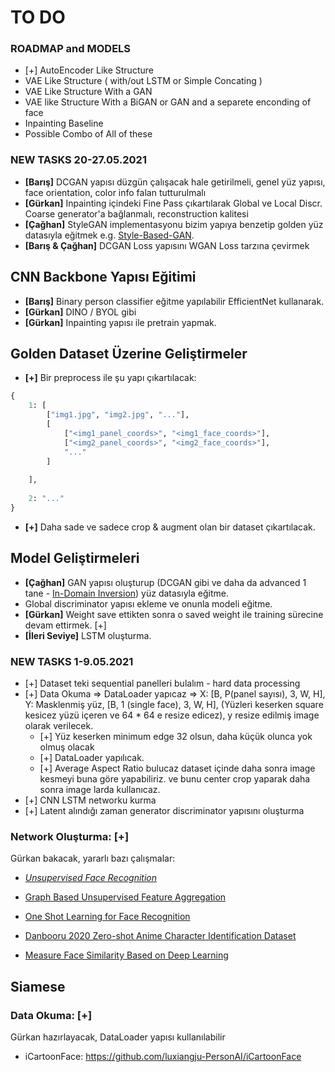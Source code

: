 
# TO DO

### ROADMAP and MODELS

- [+] AutoEncoder Like Structure 
- VAE Like Structure ( with/out LSTM or Simple Concating )
- VAE Like Structure With a GAN
- VAE like Structure With a BiGAN or GAN and a separete enconding of face 
- Inpainting Baseline
- Possible Combo of All of these


### NEW TASKS 20-27.05.2021

- **[Barış]** DCGAN yapısı düzgün çalışacak hale getirilmeli, genel yüz yapısı, face orientation, color info falan tutturulmalı
- **[Gürkan]** Inpainting içindeki Fine Pass çıkartılarak Global ve Local Discr. Coarse generator'a bağlanmalı, reconstruction kalitesi
- **[Çağhan]** StyleGAN implementasyonu bizim yapıya benzetip golden yüz datasıyla eğitmek e.g. [Style-Based-GAN](https://github.com/rosinality/style-based-gan-pytorch).
- **[Barış & Çağhan]** DCGAN Loss yapısını WGAN Loss tarzına çevirmek


## CNN Backbone Yapısı Eğitimi

- **[Barış]** Binary person classifier eğitme yapılabilir EfficientNet kullanarak.
- **[Gürkan]** DINO / BYOL gibi 
- **[Gürkan]** Inpainting yapısı ile pretrain yapmak.

## Golden Dataset Üzerine Geliştirmeler

- **[+]** Bir preprocess ile şu yapı çıkartılacak: 

```python
{
    1: [
        ["img1.jpg", "img2.jpg", "..."],
        [
            ["<img1_panel_coords>", "<img1_face_coords>"],
            ["<img2_panel_coords>", "<img2_face_coords>"],
            "..."
        ]
        
    ],
    
    2: "..."
}
```

- **[+]** Daha sade ve sadece crop & augment olan bir dataset çıkartılacak.

## Model Geliştirmeleri

- **[Çağhan]** GAN yapısı oluşturup (DCGAN gibi ve daha da advanced 1 tane - [In-Domain Inversion](https://github.com/genforce/idinvert_pytorch)) yüz datasıyla eğitme.
- Global discriminator yapısı ekleme ve onunla modeli eğitme.
- **[Gürkan]** Weight save ettikten sonra o saved weight ile training sürecine devam ettirmek. [+]
- **[İleri Seviye]** LSTM oluşturma.


### NEW TASKS 1-9.05.2021

- [+] Dataset teki sequential panelleri bulalım - hard data processing 
- [+] Data Okuma => DataLoader yapıcaz => X: [B, P(panel sayısı), 3, W, H], Y: Masklenmiş yüz, [B, 1 (single face), 3, W, H], (Yüzleri keserken square kesicez yüzü içeren ve 64 * 64 e resize edicez), y resize edilmiş image olarak verilecek. 
	- [+] Yüz keserken minimum edge 32 olsun, daha küçük olunca yok olmuş olacak
	- [+] DataLoader yapılıcak.
	- [+] Average Aspect Ratio bulucaz dataset içinde daha sonra image kesmeyi buna göre yapabiliriz. ve bunu center crop yaparak daha sonra image larda kullanıcaz. 
- [+] CNN LSTM networku kurma
- [+] Latent alındığı zaman generator discriminator yapısını oluşturma




### **Network Oluşturma:**  [+]

Gürkan bakacak, yararlı bazı çalışmalar:

- [*Unsupervised Face Recognition*](https://arxiv.org/pdf/1803.01260.pdf)

- [Graph Based Unsupervised Feature Aggregation](https://openaccess.thecvf.com/content_ICCVW_2019/papers/LSR/Cheng_A_Graph_Based_Unsupervised_Feature_Aggregation_for_Face_Recognition_ICCVW_2019_paper.pdf)

- [One Shot Learning for Face Recognition](https://github.com/avillemin/One-Shot-Learning-for-Face-Recognition)

- [Danbooru 2020 Zero-shot Anime Character Identification Dataset](https://github.com/kosuke1701/ZACI-20-dataset)

- [Measure Face Similarity Based on Deep Learning](http://www.diva-portal.se/smash/get/diva2:1361888/FULLTEXT01.pdf)


## Siamese

### **Data Okuma:** [+]

Gürkan hazırlayacak, DataLoader yapısı kullanılabilir 
- iCartoonFace: https://github.com/luxiangju-PersonAI/iCartoonFace

